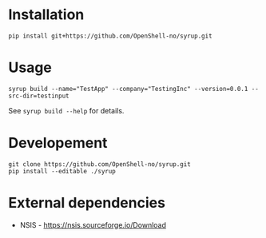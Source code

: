 Installation
============
```
pip install git+https://github.com/OpenShell-no/syrup.git
```

Usage
=====
```
syrup build --name="TestApp" --company="TestingInc" --version=0.0.1 --src-dir=testinput
```

See `syrup build --help` for details.

Developement
============
```
git clone https://github.com/OpenShell-no/syrup.git
pip install --editable ./syrup
```

External dependencies
=====================
 * NSIS - https://nsis.sourceforge.io/Download